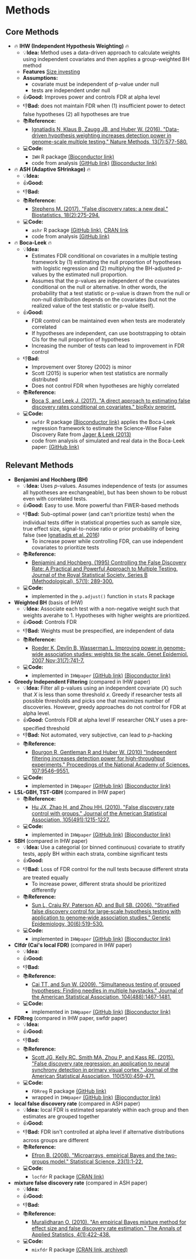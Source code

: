 # Methods

## Core Methods
- :fire: **IHW (Independent Hypothesis Weighting)** :fire:
  - :bulb:**Idea:** Method uses a data-driven approach to calculate weights using independent covariates and then applies a group-weighted BH method
  - **Features** [Size investing](https://projecteuclid.org/euclid.aos/1297779856)
  - **Assumptions:**
    - covariate must be independent of p-value under null
    - tests are independent under null 
  - :+1:**Good:** Improves power and controls FDR at alpha level
  - :-1:**Bad:** does not maintain FDR when (1) insufficient power to detect false hypotheses (2) all hypotheses are true
  - :books:**Reference:**
    - [Ignatiadis N, Klaus B, Zaugg JB, and Huber W. (2016). "Data-driven hypothesis weighting increases detection power in genome-scale multiple testing." Nature Methods, 13(7):577-580.](https://www.ncbi.nlm.nih.gov/pubmed/27240256)
  - :computer:**Code:**
    - `IWH` R package [(Bioconductor link)](https://bioconductor.org/packages/release/bioc/html/IHW.html)
    - code from analysis [(GitHub link)](https://github.com/nignatiadis/IHWpaper/) [(Bioconductor link)](http://bioconductor.org/packages/release/data/experiment/html/IHWpaper.html)
- :fire: **ASH (Adaptive SHrinkage)** :fire:
  - :bulb:**Idea:** 
  - :+1:**Good:**
  - :-1:**Bad:**
  - :books:**Reference:**
    - [Stephens M. (2017). "False discovery rates: a new deal." Biostatistics, 18(2):275-294.](https://www.ncbi.nlm.nih.gov/pubmed/27756721)
  - :computer:**Code:**
    - `ashr` R package [(GitHub link)](https://github.com/stephens999/ashr), [CRAN link](https://cran.r-project.org/web/packages/ashr/index.html)
    - code from analysis [(GitHub link)](https://github.com/stephenslab/ash)
- :fire: **Boca-Leek** :fire:
  - :bulb:**Idea:** 
    - Estimates FDR conditional on covariates in a multiple testing framework by (1) estimating the null proportion of hypotheses with logistic regression and (2) multiplying the BH-adjusted p-values by the estimated null proportion.
    - Assumes that the p-values are independent of the covariates conditional on the null or alternative. In other words, the probability that a test statistic or p-value is drawn from the null or non-null distribution depends on the covariates (but not the realized value of the test statistic or p-value itself).
  - :+1:**Good:**
    - FDR control can be maintained even when tests are moderately correlated
    - If hypotheses are independent, can use bootstrapping to obtain CIs for the null proportion of hypotheses
    - Increasing the number of tests can lead to improvement in FDR control
  - :-1:**Bad:**
    - Improvement over Storey (2002) is minor
    - Scott (2015) is superior when test statistics are normally distributed
    - Does not control FDR when hypotheses are highly correlated
  - :books:**Reference:**
    - [Boca S, and Leek J. (2017). "A direct approach to estimating false discovery rates conditional on covariates." bioRxiv preprint.](http://www.biorxiv.org/content/early/2017/07/25/035675)
  - :computer:**Code:**
    - `swfdr` R package [(Bioconductor link)](https://bioconductor.org/packages/release/bioc/html/swfdr.html) applies the Boca-Leek regression framework to estimate the Science-Wise False Discovery Rate from [Jager & Leek (2013)](https://arxiv.org/abs/1301.3718)
    - code from analysis of simulated and real data in the Boca-Leek paper: [(GitHub link)](https://github.com/SiminaB/Fdr-regression)

## Relevant Methods
- **Benjamini and Hochberg (BH)**
  - :bulb:**Idea:** Uses *p*-values. Assumes independence of tests (or assumes all hypotheses are exchangeable), but has been shown to be robust even with correlated tests. 
  - :+1:**Good:** Easy to use. More powerful than FWER-based methods
  - :-1:**Bad:** Sub-optimal power (and can't prioritize tests) when the individual tests differ in statistical properties such as sample size, true effect size, signal-to-noise ratio or prior probability of being false (see [Ignatiadis et al. 2016](https://www.ncbi.nlm.nih.gov/pubmed/27240256)) 
    - To increase power while controlling FDR, can use independent covariates to prioritize tests 
  - :books:**Reference:**
    - [Benjamini and Hochberg. (1995) Controlling the False Discovery Rate: A Practical and Powerful Approach to Multiple Testing. Journal of the Royal Statistical Society. Series B (Methodological), 57(1): 289-300.](http://www.stat.purdue.edu/~doerge/BIOINFORM.D/FALL06/Benjamini%20and%20Y%20FDR.pdf)
  - :computer:**Code:**
    - implemented in the `p.adjust()` function in `stats` R package
- **Weighted BH** (basis of IHW)
  - :bulb:**Idea:** Associate each test with a non-negative weight such that weights averahe to 1. Hypotheses with higher weights are prioritized. 
  - :+1:**Good:** Controls FDR 
  - :-1:**Bad:** Weights must be prespecified, are independent of data
  - :books:**Reference:**
    - [Roeder K, Devlin B, Wasserman L. Improving power in genome-wide association studies: weights tip the scale. Genet Epidemiol. 2007 Nov;31(7):741-7.](http://www.stat.cmu.edu/~roeder/publications/rdw2007.pdf)
  - :computer:**Code:**
    - implemented in `IHWpaper` [(GitHub link)](https://github.com/nignatiadis/IHWpaper/) [(Bioconductor link)](http://bioconductor.org/packages/release/data/experiment/html/IHWpaper.html)
- **Greedy Independent Filtering** (compared in IHW paper)
  - :bulb:**Idea:** Filter all p-values using an independent covariate ($X$) such that $X$ is less than some threshold $x$. Greedy if researcher tests all possible thresholds and picks one that maximizes number of discoveries. However, greedy approaches do not control for FDR at alpha level. 
  - :+1:**Good:** Controls FDR at alpha level IF researcher ONLY uses a pre-specified threshold
  - :-1:**Bad:** Not automated, very subjective, can lead to *p*-hacking
  - :books:**Reference:**
    - [Bourgon R, Gentleman R and Huber W. (2010) "Independent filtering increases detection power for high-throughput experiments." Proceedings of the National Academy of Sciences. 107:9546–9551.](http://www.pnas.org/content/107/21/9546.long)
  - :computer:**Code:**
    - implemented in `IHWpaper` [(GitHub link)](https://github.com/nignatiadis/IHWpaper/) [(Bioconductor link)](http://bioconductor.org/packages/release/data/experiment/html/IHWpaper.html)
- **LSL-GBH, TST-GBH** (compared in IHW paper)
  - :books:**Reference:**
    - [Hu JX, Zhao H, and Zhou HH. (2010). "False discovery rate control with groups." Journal of the American Statistical Association, 105(491):1215-1227.](https://www.ncbi.nlm.nih.gov/pmc/articles/PMC3175141/)
  - :computer:**Code:**
    - implemented in `IHWpaper` [(GitHub link)](https://github.com/nignatiadis/IHWpaper/) [(Bioconductor link)](http://bioconductor.org/packages/release/data/experiment/html/IHWpaper.html)
- **SBH** (compared in IHW paper)
  - :bulb:**Idea:** Use a categorial (or binned continuous) covariate to stratify tests, apply BH within each strata, combine significant tests
  - :+1:**Good:** 
  - :-1:**Bad:** Loss of FDR control for the null tests because different strata are treated equally
    - To increase power, different strata should be prioritized differently
  - :books:**Reference:**
    - [Sun L, Craiu RV, Paterson AD, and Bull SB. (2006). "Stratified false discovery control for large‐scale hypothesis testing with application to genome‐wide association studies." Genetic Epidemiology, 30(6):519-530.](https://www.ncbi.nlm.nih.gov/pubmed/16800000)
  - :computer:**Code:**
    - implemented in `IHWpaper` [(GitHub link)](https://github.com/nignatiadis/IHWpaper/) [(Bioconductor link)](http://bioconductor.org/packages/release/data/experiment/html/IHWpaper.html)
- **Clfdr (Cai's local FDR)** (compared in IHW paper)
  - :bulb:**Idea:** 
  - :+1:**Good:**
  - :-1:**Bad:**
  - :books:**Reference:**
    - [Cai TT, and Sun W. (2009). "Simultaneous testing of grouped hypotheses: Finding needles in multiple haystacks." Journal of the American Statistical Association, 104(488):1467-1481.](https://pdfs.semanticscholar.org/b757/c6ca12e6db25a258d1078994e3ad96e18f06.pdf)
  - :computer:**Code:**
    - implemented in `IHWpaper` [(GitHub link)](https://github.com/nignatiadis/IHWpaper/) [(Bioconductor link)](http://bioconductor.org/packages/release/data/experiment/html/IHWpaper.html)
- **FDRreg** (compared in IHW paper, swfdr paper)
  - :bulb:**Idea:** 
  - :+1:**Good:**
  - :-1:**Bad:**
  - :books:**Reference:**
    - [Scott JG, Kelly RC, Smith MA, Zhou P, and Kass RE. (2015). "False discovery rate regression: an application to neural synchrony detection in primary visual cortex." Journal of the American Statistical Association, 110(510):459-471.](https://www.ncbi.nlm.nih.gov/pmc/articles/PMC4743052/)
  - :computer:**Code:**
    - `FDRreg` R package [(GitHub link)](https://github.com/jgscott/FDRreg)
    - wrapped in `IHWpaper` [(GitHub link)](https://github.com/nignatiadis/IHWpaper/) [(Bioconductor link)](http://bioconductor.org/packages/release/data/experiment/html/IHWpaper.html)
- **local false discovery rate** (compared in ASH paper)
  - :bulb:**Idea:** local FDR is estimated separately within each group and then estimates are grouped together
  - :+1:**Good:** 
  - :-1:**Bad:** FDR isn't controlled at alpha level if alternative distributions across groups are different
  - :books:**Reference:**
    - [Efron B. (2008). "Microarrays, empirical Bayes and the two-groups model." Statistical Science, 23(1):1-22.](http://projecteuclid.org/download/pdfview_1/euclid.ss/1215441276)
  - :computer:**Code:**
    - `locfdr` R package [(CRAN link)](https://cran.r-project.org/web/packages/locfdr/index.html)
- **mixture false discovery rate** (compared in ASH paper)
  - :bulb:**Idea:** 
  - :+1:**Good:**
  - :-1:**Bad:**
  - :books:**Reference:**
    - [Muralidharan O. (2010). "An empirical Bayes mixture method for effect size and false discovery rate estimation." The Annals of Applied Statistics, 4(1):422-438.](http://projecteuclid.org/download/pdfview_1/euclid.aoas/1273584461)
  - :computer:**Code:**
    - `mixfdr` R package [(CRAN link, archived)](https://cran.r-project.org/web/packages/mixfdr/index.html)






